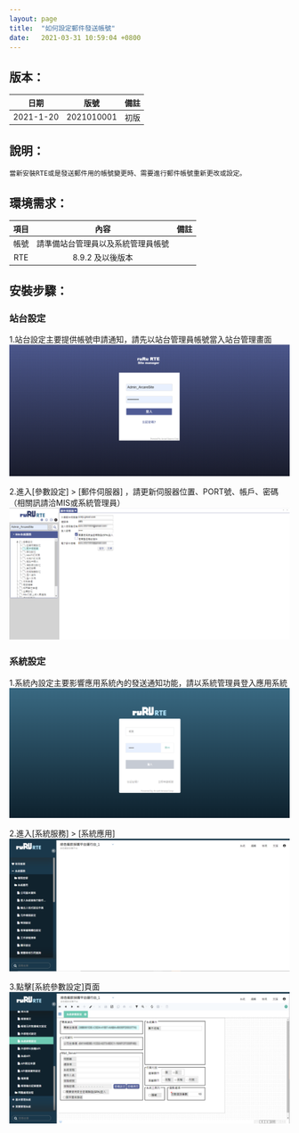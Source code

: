 ```yaml
---
layout: page
title:  "如何設定郵件發送帳號"
date:   2021-03-31 10:59:04 +0800
---
```


## 版本：

|日期|版號|備註|
|:--:|:--:|:--:|
|2021-1-20|2021010001|初版|

## 說明：

    當新安裝RTE或是發送郵件用的帳號變更時、需要進行郵件帳號重新更改或設定。

## 環境需求：

|項目|內容|備註|
|:--:|:--:|:--:|
|帳號|請準備站台管理員以及系統管理員帳號||
|RTE|8.9.2 及以後版本||

## 安裝步驟：

### 站台設定

1.站台設定主要提供帳號申請通知，請先以站台管理員帳號當入站台管理畫面 <br>
![alt 登入站台管理畫面](img/001.png)

2.進入[參數設定] > [郵件伺服器] ，請更新伺服器位置、PORT號、帳戶、密碼（相關訊請洽MIS或系統管理員）<br>
![alt 解壓縮安裝檔](img/002.png)

### 系統設定

1.系統內設定主要影響應用系統內的發送通知功能，請以系統管理員登入應用系統 <br>
![alt 登入應用系統](img/005.png)

2.進入[系統服務] > [系統應用] <br>
![alt 登入應用系統](img/003.png)

3.點擊[系統參數設定]頁面 <br>
![alt 登入應用系統](img/004.png)
